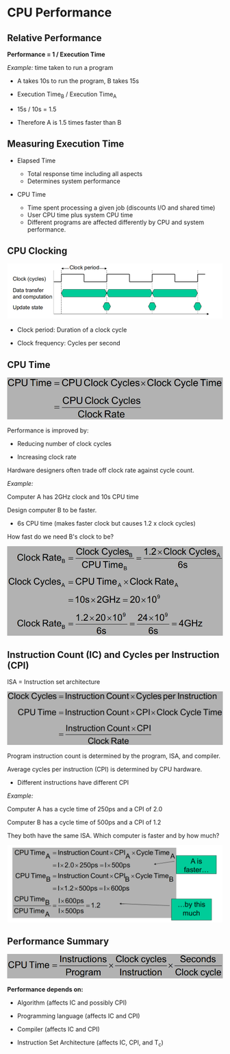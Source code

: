 # CPU Performance

## Relative Performance

**Performance = 1 / Execution Time**

*Example:* time taken to run a program

- A takes 10s to run the program, B takes 15s

- Execution Time<sub>B</sub> / Execution Time<sub>A</sub>

- 15s / 10s = 1.5

- Therefore A is 1.5 times faster than B

## Measuring Execution Time

- Elapsed Time
  - Total response time including all aspects
  - Determines system performance

- CPU Time
  - Time spent processing a given job (discounts I/O and shared time)
  - User CPU time plus system CPU time
  - Different programs are affected differently by CPU and system performance.

## CPU Clocking

<img src="/res/cpuclock.png">

- Clock period: Duration of a clock cycle

- Clock frequency: Cycles per second

## CPU Time

<img src="/res/cputime.png">

Performance is improved by:

- Reducing number of clock cycles

- Increasing clock rate

Hardware designers often trade off clock rate against cycle count.

*Example:*

Computer A has 2GHz clock and 10s CPU time

Design computer B to be faster.

- 6s CPU time (makes faster clock but causes 1.2 x clock cycles)

How fast do we need B's clock to be?

<img src="/res/cpuclockexample.png">


## Instruction Count (IC) and Cycles per Instruction (CPI)

ISA = Instruction set architecture

<img src="/res/ICandCPI.png">

Program instruction count is determined by the program, ISA, and compiler.

Average cycles per instruction (CPI) is determined by CPU hardware.

 - Different instructions have different CPI

*Example:*

Computer A has a cycle time of 250ps and a CPI of 2.0

Computer B has a cycle time of 500ps and a CPI of 1.2

They both have the same ISA. Which computer is faster and by how much?

<img src="/res/cpiexample.png">

## Performance Summary

<img src="/res/perfsummary.png">

**Performance depends on:**

- Algorithm (affects IC and possibly CPI)

- Programming language (affects IC and CPI)

- Compiler (affects IC and CPI)

- Instruction Set Architecture (affects IC, CPI, and T<sub>c</sub>)

